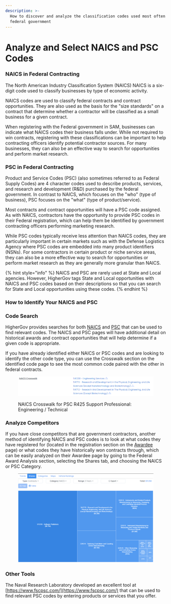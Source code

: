 ```yaml
---
description: >-
  How to discover and analyze the classification codes used most often by the
  federal government
---
```


# Analyze and Select NAICS and PSC Codes

### NAICS in Federal Contracting

The North American Industry Classification System (NAICS) NAICS is a six-digit code used to classify businesses by type of economic activity. &#x20;

NAICS codes are used to classify federal contracts and contract opportunities. They are also used as the basis for the "size standards" on a contract that determine whether a contractor will be classified as a small business for a given contract. &#x20;

When registering with the Federal government in SAM, businesses can indicate what NAICS codes their business falls under.  While not required to win contracts, registering with these classifications can be important to help contracting officers identify potential contractor sources.  For many businesses, they can also be an effective way to search for opportunities and perform market research.

### PSC in Federal Contracting

Product and Service Codes (PSC) (also sometimes referred to as Federal Supply Codes) are 4 character codes used to describe products, services, and research and development (R\&D) purchased by the federal government.  In contrast to NAICS, which focuses on the "who" (type of business), PSC focuses on the "what" (type of product/service). &#x20;

Most contracts and contract opportunities will have a PSC code assigned.  As with NAICS, contractors have the opportunity to provide PSC codes in their Federal registration, which can help them be identified by government contracting officers performing marketing research.&#x20;

While PSC codes typically receive less attention than NAICS codes, they are particularly important in certain markets such as with the Defense Logistics Agency where PSC codes are embedded into many product identifiers (NSNs).  For some contractors in certain product or niche service areas, they can also be a more effective way to search for opportunities or perform market research as they are generally more granular than NAICS.

{% hint style="info" %}
NAICS and PSC are rarely used at State and Local agencies.  However, HigherGov tags State and Local opportunities with NAICS and PSC codes based on their descriptions so that you can search for State and Local opportunities using these codes.
{% endhint %}

### How to Identify Your NAICS and PSC

### Code Search

HigherGov provides searches for both [NAICS](https://www.highergov.com/naics/) and [PSC](https://www.highergov.com/psc/) that can be used to find relevant codes.  The NAICS and PSC pages will have additional detail on historical awards and contract opportunities that will help determine if a given code is appropriate.

If you have already identified either NAICS or PSC codes and are looking to identify the other code type, you can use the Crosswalk section on the identified code page to see the most common code paired with the other in federal contracts.&#x20;

<figure><img src="../.gitbook/assets/image (14) (1).png" alt=""><figcaption><p>NAICS Crosswalk for PSC R425 Support Professional: Engineering / Technical</p></figcaption></figure>

### Analyze Competitors

If you have close competitors that are government contractors, another method of identifying NAICS and PSC codes is to look at what codes they have registered for (located in the registration section on the [Awardee](https://www.highergov.com/awardee/) page) or what codes they have historically won contracts through, which can be easily analyzed on their Awardee page by going to the Federal Award Analysis section, selecting the Shares tab, and choosing the NAICS or PSC Category.

<figure><img src="../.gitbook/assets/image (13) (1).png" alt=""><figcaption></figcaption></figure>

### Other Tools

The Naval Research Laboratory developed an excellent tool at [https://www.fscpsc.com/](https://www.fscpsc.com/) that can be used to find relevant PSC codes by entering products or services that you offer.

